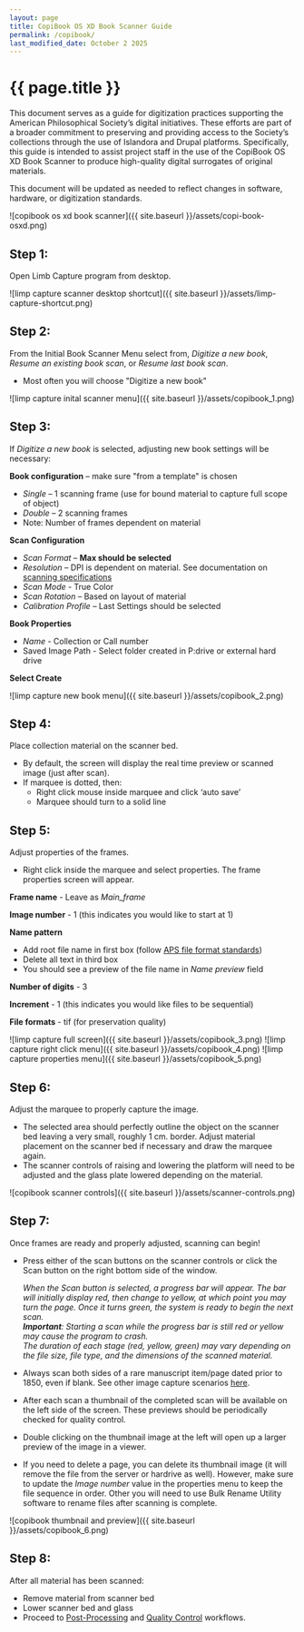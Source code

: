 ```yaml
---
layout: page
title: CopiBook OS XD Book Scanner Guide
permalink: /copibook/
last_modified_date: October 2 2025
---
```


# {{ page.title }}

This document serves as a guide for digitization practices supporting the American Philosophical Society’s digital initiatives. These efforts are part of a broader commitment to preserving and providing access to the Society’s collections through the use of Islandora and Drupal platforms. Specifically, this guide is intended to assist project staff in the use of the CopiBook OS XD Book Scanner to produce high-quality digital surrogates of original materials.

This document will be updated as needed to reflect changes in software, hardware, or digitization standards.

![copibook os xd book scanner]({{ site.baseurl }}/assets/copi-book-osxd.png)


## Step 1: 
Open Limb Capture program from desktop. 

![limp capture scanner desktop shortcut]({{ site.baseurl }}/assets/limp-capture-shortcut.png)  

## Step 2:  
From the Initial Book Scanner Menu select from, *Digitize a new book*, *Resume an existing book scan*, or *Resume last book scan*.
 * Most often you will choose "Digitize a new book"

![limp capture inital scanner menu]({{ site.baseurl }}/assets/copibook_1.png)  

## Step 3:  
If *Digitize a new book* is selected, adjusting new book settings will be necessary:  

**Book configuration** – make sure "from a template" is chosen
 * *Single* – 1 scanning frame (use for bound material to capture full scope of object)
 * *Double* – 2 scanning frames
 * Note: Number of frames dependent on material

**Scan Configuration**  
 * *Scan Format* – **Max should be selected**
 * *Resolution* – DPI is dependent on material. See documentation on [scanning specifications](https://americanphilosophicalsociety.github.io/APS_digitization/digitization/#scanning-equipment-and-specifications)
 * *Scan Mode* - True Color  
 * *Scan Rotation* – Based on layout of material
 * *Calibration Profile* – Last Settings should be selected

**Book Properties**
 * *Name* - Collection or Call number 
 * Saved Image Path - Select folder created in P:drive or external hard drive

**Select Create**

![limp capture new book menu]({{ site.baseurl }}/assets/copibook_2.png) 

## Step 4:  
Place collection material on the scanner bed.
 * By default, the screen will display the real time preview or scanned image (just after scan).
 * If marquee is dotted, then:
    * Right click mouse inside marquee and click ‘auto save’
    * Marquee should turn to a solid line

## Step 5:  
Adjust properties of the frames.
 * Right click inside the marquee and select properties. The frame properties screen will appear.

**Frame name** - Leave as *Main_frame*

**Image number** - 1 (this indicates you would like to start at 1)  
 
**Name pattern**
 * Add root file name in first box (follow [APS file format standards](https://americanphilosophicalsociety.github.io/APS_digitization/digitization/#file-storage))
 * Delete all text in third box
 * You should see a preview of the file name in *Name preview* field

**Number of digits** - 3  

**Increment** - 1 (this indicates you would like files to be sequential)

**File formats** - tif (for preservation quality)

![limp capture full screen]({{ site.baseurl }}/assets/copibook_3.png)
![limp capture right click menu]({{ site.baseurl }}/assets/copibook_4.png)
![limp capture properties menu]({{ site.baseurl }}/assets/copibook_5.png)

## Step 6:  
Adjust the marquee to properly capture the image.  
 * The selected area should perfectly outline the object on the scanner bed leaving a very small, roughly 1 cm. border. Adjust material placement on the scanner bed if necessary and draw the marquee again.
 * The scanner controls of raising and lowering the platform will need to be adjusted and the glass plate lowered depending on the material.

![copibook scanner controls]({{ site.baseurl }}/assets/scanner-controls.png)  

## Step 7:  
Once frames are ready and properly adjusted, scanning can begin!  
 * Press either of the scan buttons on the scanner controls or click the Scan button on the right bottom side of the window.  


   *When the Scan button is selected, a progress bar will appear. The bar will initially display red, then change to yellow, at which point you may turn the page. Once it turns green, the system is ready to begin the next scan.*  
   ***Important**: Starting a scan while the progress bar is still red or yellow may cause the program to crash.*  
   *The duration of each stage (red, yellow, green) may vary depending on the file size, file type, and the dimensions of the scanned material.*  

   
 * Always scan both sides of a rare manuscript item/page dated prior to 1850, even if blank. See other image capture scenarios [here](https://americanphilosophicalsociety.github.io/APS_digitization/digitization/#image-capture).  
 * After each scan a thumbnail of the completed scan will be available on the left side of the screen. These previews should be periodically checked for quality control.  
 * Double clicking on the thumbnail image at the left will open up a larger preview of the image in a viewer.  
 * If you need to delete a page, you can delete its thumbnail image (it will remove the file from the server or hardrive as well). However, make sure to update the *Image number* value in the properties menu to keep the file sequence in order. Other you will need to use Bulk Rename Utility software to rename files after scanning is complete.  

![copibook thumbnail and preview]({{ site.baseurl }}/assets/copibook_6.png)  


## Step 8:
After all material has been scanned:
 * Remove material from scanner bed
 * Lower scanner bed and glass
 * Proceed to [Post-Processing](https://americanphilosophicalsociety.github.io/APS_digitization/digitization/#post-processing) and [Quality Control](https://americanphilosophicalsociety.github.io/APS_digitization/digitization/#quality-control-measures) workflows.
